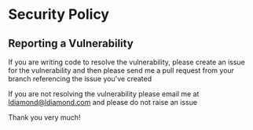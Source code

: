 # Security Policy

## Reporting a Vulnerability

If you are writing code to resolve the vulnerability, please create an issue for the vulnerability and then please send me a pull request from your branch referencing the issue you've created

If you are not resolving the vulnerability please email me at ldiamond@ldiamond.com and please do not raise an issue

Thank you very much!
